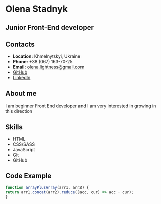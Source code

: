 # Olena Stadnyk

## Junior Front-End developer

## Contacts

- **Location:** Khmelnytskyi, Ukraine
- **Phone:** +38 (067) 163-70-25
- **Email:** olena.lightness@gmail.com
- [GitHub](https://github.com/olenaxx)
- [LinkedIn](https://www.linkedin.com/in/olena-stadnyk/)

## About me

I am beginner Front End developer
and I am very interested in growing in this direction

## Skills

- HTML
- CSS/SASS
- JavaScript
- Git
- GitHub

## Code Example

```JavaScript
function arrayPlusArray(arr1, arr2) {
return arr1.concat(arr2).reduce((acc, cur) => acc + cur);
}
```
